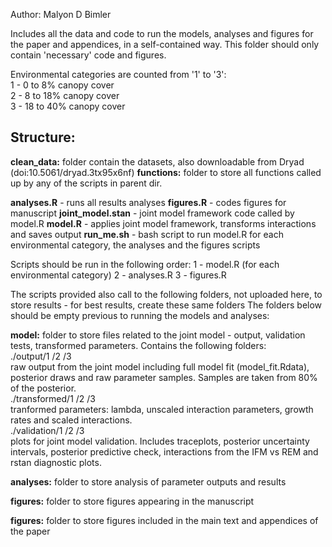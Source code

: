Author: Malyon D Bimler

Includes all the data and code to run the models, analyses and figures for the paper and appendices, in a self-contained way. This folder should only contain 'necessary' code and figures.

Environmental categories are counted from '1' to '3':  
1 - 0 to 8% canopy cover  
2 - 8 to 18% canopy cover  
3 - 18 to 40% canopy cover  


## Structure: 

**clean_data:** folder contain the datasets, also downloadable from Dryad (doi:10.5061/dryad.3tx95x6nf)
**functions:** folder to store all functions called up by any of the scripts in parent dir. 

**analyses.R** - runs all results analyses 
**figures.R** - codes figures for manuscript
**joint_model.stan** - joint model framework code called by model.R
**model.R** - applies joint model framework, transforms interactions and saves output 
**run_me.sh** - bash script to run model.R for each environmental category, the analyses and the figures scripts

Scripts should be run in the following order: 
1 - model.R (for each environmental category)
2 - analyses.R 
3 - figures.R


The scripts provided also call to the following folders, not uploaded here, to store results - for best results, create these same folders 
The folders below should be empty previous to running the models and analyses:

**model:** folder to store files related to the joint model - output, validation tests, transformed parameters. Contains the following folders:  
./output/1 /2 /3  
raw output from the joint model including full model fit (model_fit.Rdata), posterior draws and raw parameter samples. Samples are taken from 80% of the posterior.  
./transformed/1 /2 /3  
tranformed parameters: lambda, unscaled interaction parameters, growth rates and scaled interactions.  
./validation/1 /2 /3   
plots for joint model validation. Includes traceplots, posterior uncertainty intervals, posterior predictive check, interactions from the IFM vs REM and rstan diagnostic plots.  

**analyses:** folder to store analysis of parameter outputs and results 

**figures:** folder to store figures appearing in the manuscript

**figures:** folder to store figures included in the main text and appendices of the paper




